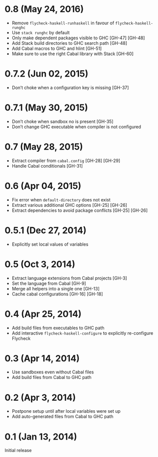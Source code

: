 0.8 (May 24, 2016)
==================

- Remove `flycheck-haskell-runhaskell` in favour of `flycheck-haskell-runghc`
- Use `stack runghc` by default
- Only make dependent packages visible to GHC [GH-47] [GH-48]
- Add Stack build directories to GHC search path [GH-48]
- Add Cabal macros to GHC and hlint [GH-51]
- Make sure to use the right Cabal library with Stack [GH-60]

0.7.2 (Jun 02, 2015)
====================

- Don’t choke when a configuration key is missing [GH-37]

0.7.1 (May 30, 2015)
====================

- Don’t choke when sandbox no is present [GH-35]
- Don’t change GHC executable when compiler is not configured

0.7 (May 28, 2015)
==================

- Extract compiler from `cabal.config` [GH-28] [GH-29]
- Handle Cabal conditionals [GH-31]

0.6 (Apr 04, 2015)
==================

- Fix error when `default-directory` does not exist
- Extract various additional GHC options [GH-25] [GH-26]
- Extract dependencies to avoid package conflicts [GH-25] [GH-26]

0.5.1 (Dec 27, 2014)
====================

- Explicitly set local values of variables

0.5 (Oct 3, 2014)
=================

- Extract language extensions from Cabal projects [GH-3]
- Set the language from Cabal [GH-9]
- Merge all helpers into a single one [GH-13]
- Cache cabal configurations [GH-16] [GH-18]

0.4 (Apr 25, 2014)
==================

- Add build files from executables to GHC path
- Add interactive `flycheck-haskell-configure` to explicitly re-configure
  Flycheck

0.3 (Apr 14, 2014)
==================

- Use sandboxes even without Cabal files
- Add build files from Cabal to GHC path

0.2 (Apr 3, 2014)
=================

- Postpone setup until after local variables were set up
- Add auto-generated files from Cabal to GHC path

0.1 (Jan 13, 2014)
==================

Initial release
